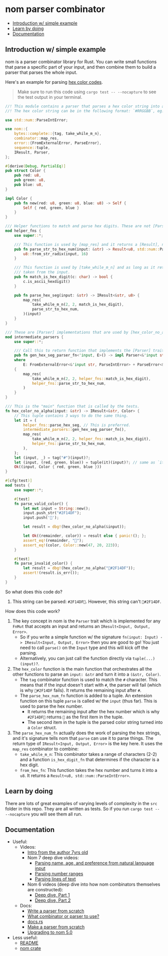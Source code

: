 # nom parser combinator
<a id="markdown-nom-parser-combinator" name="nom-parser-combinator"></a>


<!-- TOC -->

- [Introduction w/ simple example](#introduction-w-simple-example)
- [Learn by doing](#learn-by-doing)
- [Documentation](#documentation)

<!-- /TOC -->

## Introduction w/ simple example
<a id="markdown-introduction-w%2F-simple-example" name="introduction-w%2F-simple-example"></a>


nom is a parser combinator library for Rust. You can write small functions that parse a specific
part of your input, and then combine them to build a parser that parses the whole input.

Here's an example for parsing
[hex color codes](https://developer.mozilla.org/en-US/docs/Web/CSS/color).

> Make sure to run this code using `cargo test -- --nocapture` to see the test output in your
> terminal.

```rust
//! This module contains a parser that parses a hex color string into a [Color] struct.
//! The hex color string can be in the following format: `#RRGGBB`, eg: `#FF0000` for red.

use std::num::ParseIntError;

use nom::{
    bytes::complete::{tag, take_while_m_n},
    combinator::map_res,
    error::{FromExternalError, ParseError},
    sequence::tuple,
    IResult, Parser,
};

#[derive(Debug, PartialEq)]
pub struct Color {
    pub red: u8,
    pub green: u8,
    pub blue: u8,
}

impl Color {
    pub fn new(red: u8, green: u8, blue: u8) -> Self {
        Self { red, green, blue }
    }
}

/// Helper functions to match and parse hex digits. These are not [Parser] implementations.
mod helper_fns {
    use super::*;

    /// This function is used by [map_res] and it returns a [Result], not [IResult].
    pub fn parse_str_to_hex_num(input: &str) -> Result<u8, std::num::ParseIntError> {
        u8::from_str_radix(input, 16)
    }

    /// This function is used by [take_while_m_n] and as long as it returns `true` items will be
    /// taken from the input.
    pub fn match_is_hex_digit(c: char) -> bool {
        c.is_ascii_hexdigit()
    }

    pub fn parse_hex_seg(input: &str) -> IResult<&str, u8> {
        map_res(
            take_while_m_n(2, 2, match_is_hex_digit),
            parse_str_to_hex_num,
        )(input)
    }
}

/// These are [Parser] implementations that are used by [hex_color_no_alpha].
mod intermediate_parsers {
    use super::*;

    /// Call this to return function that implements the [Parser] trait.
    pub fn gen_hex_seg_parser_fn<'input, E>() -> impl Parser<&'input str, u8, E>
    where
        E: FromExternalError<&'input str, ParseIntError> + ParseError<&'input str>,
    {
        map_res(
            take_while_m_n(2, 2, helper_fns::match_is_hex_digit),
            helper_fns::parse_str_to_hex_num,
        )
    }
}

/// This is the "main" function that is called by the tests.
fn hex_color_no_alpha(input: &str) -> IResult<&str, Color> {
    // This tuple contains 3 ways to do the same thing.
    let it = (
        helper_fns::parse_hex_seg, // This is preferred.
        intermediate_parsers::gen_hex_seg_parser_fn(),
        map_res(
            take_while_m_n(2, 2, helper_fns::match_is_hex_digit),
            helper_fns::parse_str_to_hex_num,
        ),
    );
    let (input, _) = tag("#")(input)?;
    let (input, (red, green, blue)) = tuple(it)(input)?; // same as `it.parse(input)?`
    Ok((input, Color { red, green, blue }))
}

#[cfg(test)]
mod tests {
    use super::*;

    #[test]
    fn parse_valid_color() {
        let mut input = String::new();
        input.push_str("#2F14DF");
        input.push('🔅');

        let result = dbg!(hex_color_no_alpha(&input));

        let Ok((remainder, color)) = result else { panic!(); };
        assert_eq!(remainder, "🔅");
        assert_eq!(color, Color::new(47, 20, 223));
    }

    #[test]
    fn parse_invalid_color() {
        let result = dbg!(hex_color_no_alpha("🔅#2F14DF"));
        assert!(result.is_err());
    }
}
```

So what does this code do?

1. This string can be parsed: `#2F14DF🔅`. However, this string can't `🔅#2F14DF`.

How does this code work?

1. The key concept in nom is the `Parser` trait which is implemented for any `FnMut` that accepts an
   input and returns an `IResult<Input, Output, Error>`.
   - So if you write a simple function w/ the signature
     `fn(input: Input) -> IResult<Input, Output, Error>` then you are good to go! You just need to
     call `parse()` on the `Input` type and this will kick off the parsing.
   - Alternatively, you can just call the function directly via `tuple(...)(input)?`.
2. The `hex_color` function is the main function that orchestrates all the other functions to parse
   an `input: &str` and turn it into a `(&str, Color)`.
   - The `tag` combinator function is used to match the `#` character. This means that if the input
     doesn't start with `#`, the parser will fail (which is why `🔅#2F14DF` fails). It returns the
     remaining input after `#`.
   - The `parse_hex_num_fn` function is added to a tuple. An extension function on this tuple
     `parse` is called w/ the `input` (thus far). This is used to parse the hex number.
     - It returns the remaining input after the hex number which is why `#2F14DF🔅` returns `🔅` as
       the first item in the tuple.
     - The second item in the tuple is the parsed color string turned into a `Color` struct.
3. The `parse_hex_num_fn` actually does the work of parsing the hex strings, and it's signature
   tells nom that `parse` can use it to parse things. The return type of
   `IResult<Input, Output, Error>` is the key here. It uses the `map_res` combinator to combine:
   - `take_while_m_n`: This combinator takes a range of characters (2-2) and a function
     `is_hex_digit_fn` that determines if the character is a hex digit.
   - `from_hex_fn`: This function takes the hex number and turns it into a `u8`. It returns a
     `Result<u8, std::num::ParseIntError>`.

## Learn by doing
<a id="markdown-learn-by-doing" name="learn-by-doing"></a>


There are lots of great examples of varying levels of complexity in the `src` folder in this repo.
They are all written as tests. So if you run `cargo test -- --nocapture` you will see them all run.

## Documentation
<a id="markdown-documentation" name="documentation"></a>


- Useful:
  - Videos:
    - [Intro from the author 7yrs old](https://youtu.be/EXEMm5173SM)
    - Nom 7 deep dive videos:
      - [Parsing name, age, and preference from natural language input](https://youtu.be/Igajh2Vliog)
      - [Parsing number ranges](https://youtu.be/Xm4jrjohDN8)
      - [Parsing lines of text](https://youtu.be/6b2ymQWldoE)
    - Nom 6 videos (deep dive into how nom combinators themselves are constructed):
      - [Deep dive, Part 1](https://youtu.be/zHF6j1LvngA)
      - [Deep dive, Part 2](https://youtu.be/9GLFJcSO08Y)
  - Docs:
    - [Write a parser from scratch](https://github.com/rust-bakery/nom/blob/main/doc/making_a_new_parser_from_scratch.md)
    - [What combinator or parser to use?](https://github.com/rust-bakery/nom/blob/main/doc/choosing_a_combinator.md)
    - [docs.rs](https://docs.rs/nom/7.1.3/nom/)
    - [Make a parser from scratch](https://github.com/rust-bakery/nom/blob/main/doc/making_a_new_parser_from_scratch.md)
    - [Upgrading to nom 5.0](https://github.com/rust-bakery/nom/blob/main/doc/upgrading_to_nom_5.md)
- Less useful:
  - [README](https://github.com/rust-bakery/nom)
  - [nom crate](https://crates.io/crates/nom)
